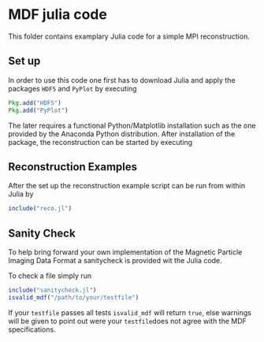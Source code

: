 # MDF julia code

This folder contains examplary Julia code for a simple MPI reconstruction.

## Set up
In order to use this code one first has to download Julia and apply the packages `HDF5` and `PyPlot` by executing

```julia
Pkg.add("HDF5")
Pkg.add("PyPlot")
```

The later requires a functional Python/Matplotlib installation such as the one provided by the Anaconda Python distribution.
After installation of the package, the reconstruction can be started by executing

## Reconstruction Examples
After the set up the reconstruction example script can be run from within Julia by

```julia
include("reco.jl")
```

## Sanity Check
To help bring forward your own implementation of the Magnetic Particle Imaging Data Format a sanitycheck is provided wit the Julia code.

To check a file simply run

```julia
include("sanitycheck.jl")
isvalid_mdf("/path/to/your/testfile")
```

If your `testfile` passes all tests `isvalid_mdf` will return `true`, else warnings will be given to point out were your `testfile`does not agree with the MDF specifications.
